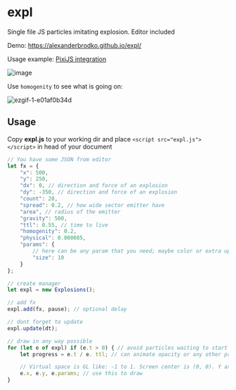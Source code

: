# expl
Single file JS particles imitating explosion. Editor included



Demo: https://alexanderbrodko.github.io/expl/

Usage example: [PixiJS integration](https://www.pixiplayground.com/#/edit/zbOl38iaDnyNFfPJ3qqJK)

![image](https://github.com/alexanderbrodko/expl/assets/57812581/7fad6981-8050-40d6-b1db-512e6b9edbb6)


Use `homogenity` to see what is going on:

![ezgif-1-e01af0b34d](https://github.com/alexanderbrodko/expl/assets/57812581/140d3b0e-a307-4b97-b10e-e48369c09c39)


## Usage

Copy **expl.js** to your working dir and place `<script src="expl.js"></script>` in head of your document

``` js
// You have some JSON from editor
let fx = {
	"x": 500,
	"y": 250,
	"dx": 0, // direction and force of an explosion
	"dy": -350, // direction and force of an explosion
	"count": 28,
	"spread": 0.2, // how wide sector emitter have
	"area", // radius of the emitter
	"gravity": 500,
	"ttl": 0.55, // time to live
	"homogenity": 0.2,
	"physical": 0.000085,
	"params": {
		// here can be any param that you need; maybe color or extra update function?
		"size": 10
	}
};

// create manager
let expl = new Explosions();

// add fx
expl.add(fx, pause); // optional delay

// dont forget to update
expl.update(dt);

// draw in any way possible
for (let e of expl) if (e.t > 0) { // avoid particles waiting to start
	let progress = e.t / e. ttl; // can animate opacity or any other propery you need; DIY

	// Virtual space is GL like: -1 to 1. Screen center is (0, 0). Y axis id directed to bottom.
	e.x, e.y, e.params; // use this to draw
}

```

